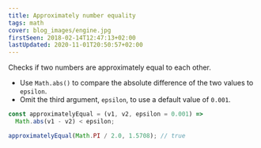 ```yaml
---
title: Approximately number equality
tags: math
cover: blog_images/engine.jpg
firstSeen: 2018-02-14T12:47:13+02:00
lastUpdated: 2020-11-01T20:50:57+02:00
---
```


Checks if two numbers are approximately equal to each other.

- Use `Math.abs()` to compare the absolute difference of the two values to `epsilon`.
- Omit the third argument, `epsilon`, to use a default value of `0.001`.

```js
const approximatelyEqual = (v1, v2, epsilon = 0.001) =>
  Math.abs(v1 - v2) < epsilon;
```

```js
approximatelyEqual(Math.PI / 2.0, 1.5708); // true
```

